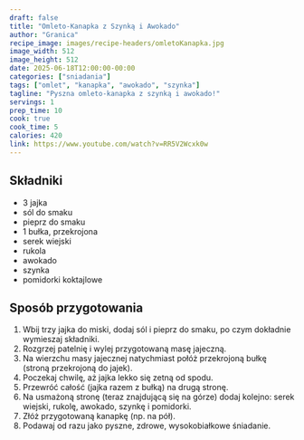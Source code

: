 ```yaml
---
draft: false
title: "Omleto-Kanapka z Szynką i Awokado"
author: "Granica"
recipe_image: images/recipe-headers/omletoKanapka.jpg
image_width: 512
image_height: 512
date: 2025-06-18T12:00:00-00:00
categories: ["sniadania"]
tags: ["omlet", "kanapka", "awokado", "szynka"]
tagline: "Pyszna omleto-kanapka z szynką i awokado!"
servings: 1
prep_time: 10
cook: true
cook_time: 5
calories: 420
link: https://www.youtube.com/watch?v=RR5V2Wcxk0w
---
```


## Składniki
- 3 jajka
- sól do smaku
- pieprz do smaku
- 1 bułka, przekrojona
- serek wiejski
- rukola
- awokado
- szynka
- pomidorki koktajlowe

## Sposób przygotowania
1. Wbij trzy jajka do miski, dodaj sól i pieprz do smaku, po czym dokładnie wymieszaj składniki.
2. Rozgrzej patelnię i wylej przygotowaną masę jajeczną.
3. Na wierzchu masy jajecznej natychmiast połóż przekrojoną bułkę (stroną przekrojoną do jajek).
4. Poczekaj chwilę, aż jajka lekko się zetną od spodu.
5. Przewróć całość (jajka razem z bułką) na drugą stronę.
6. Na usmażoną stronę (teraz znajdującą się na górze) dodaj kolejno: serek wiejski, rukolę, awokado, szynkę i pomidorki.
7. Złóż przygotowaną kanapkę (np. na pół).
8. Podawaj od razu jako pyszne, zdrowe, wysokobiałkowe śniadanie.

